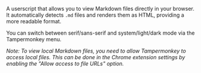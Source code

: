 A userscript that allows you to view Markdown files directly in your browser. It automatically detects `.md` files and renders them as HTML, providing a more readable format.

You can switch between serif/sans-serif and system/light/dark mode via the Tampermonkey menu.

_Note: To view local Markdown files, you need to allow Tampermonkey to access local files. This can be done in the Chrome extension settings by enabling the "Allow access to file URLs" option._